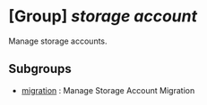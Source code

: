 # [Group] _storage account_

Manage storage accounts.

## Subgroups

- [migration](/Commands/storage/account/migration/readme.md)
: Manage Storage Account Migration
